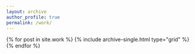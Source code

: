 ```yaml
---
layout: archive
author_profile: true
permalink: /work/
---
```


<div class="grid__wrapper">
  {% for post in site.work %}
    {% include archive-single.html type="grid" %}
  {% endfor %}
</div>
